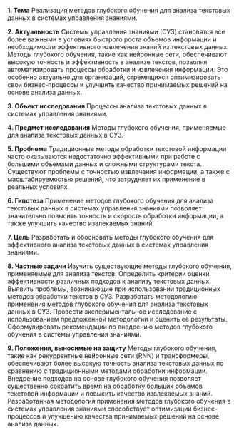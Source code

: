 **1. Тема**
Реализация методов глубокого обучения для анализа текстовых данных в системах управления знаниями.

**2. Актуальность**
Системы управления знаниями (СУЗ) становятся все более важными в условиях быстрого роста объемов информации и необходимости эффективного извлечения знаний из текстовых данных. Методы глубокого обучения, такие как нейронные сети, обеспечивают высокую точность и эффективность в анализе текстов, позволяя автоматизировать процессы обработки и извлечения информации. Это особенно актуально для организаций, стремящихся оптимизировать свои бизнес-процессы и улучшить качество принимаемых решений на основе анализа данных.

**3. Объект исследования**
Процессы анализа текстовых данных в системах управления знаниями.

**4. Предмет исследования**
Методы глубокого обучения, применяемые для анализа текстовых данных в СУЗ.

**5. Проблема**
Традиционные методы обработки текстовой информации часто оказываются недостаточно эффективными при работе с большими объемами данных и сложными структурами текста. Существуют проблемы с точностью извлечения информации, а также с масштабируемостью решений, что затрудняет их применение в реальных условиях.

**6. Гипотеза**
Применение методов глубокого обучения для анализа текстовых данных в системах управления знаниями позволяет значительно повысить точность и скорость обработки информации, а также улучшить качество извлекаемых знаний.

**7. Цель**
Разработать и обосновать методы глубокого обучения для эффективного анализа текстовых данных в системах управления знаниями.

**8. Частные задачи**
Изучить существующие методы глубокого обучения, применяемые для анализа текстов.
Определить критерии оценки эффективности различных подходов к анализу текстовых данных.
Выявить проблемы, возникающие при использовании традиционных методов обработки текстов в СУЗ.
Разработать методологию применения методов глубокого обучения для анализа текстовых данных в СУЗ.
Провести экспериментальное исследование с использованием предложенной методологии и оценить её результаты.
Сформулировать рекомендации по внедрению методов глубокого обучения в системы управления знаниями.

**9. Положения, выносимые на защиту**
Методы глубокого обучения, такие как рекуррентные нейронные сети (RNN) и трансформеры, обеспечивают более высокую точность анализа текстовых данных по сравнению с традиционными методами обработки информации.
Внедрение подходов на основе глубокого обучения позволяет существенно сократить время на обработку больших объемов текстовой информации и повысить качество извлекаемых знаний.
Разработанная методология применения методов глубокого обучения в системах управления знаниями способствует оптимизации бизнес-процессов и улучшению качества принимаемых решений на основе анализа данных.

